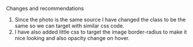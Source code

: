 Changes and recommendations
1. Since the photo is the same source I have changed the class to be the same so we can target with similar css code.
2. I have also added little css to target the image border-radius to make it nice looking and also opacity change on hover. 